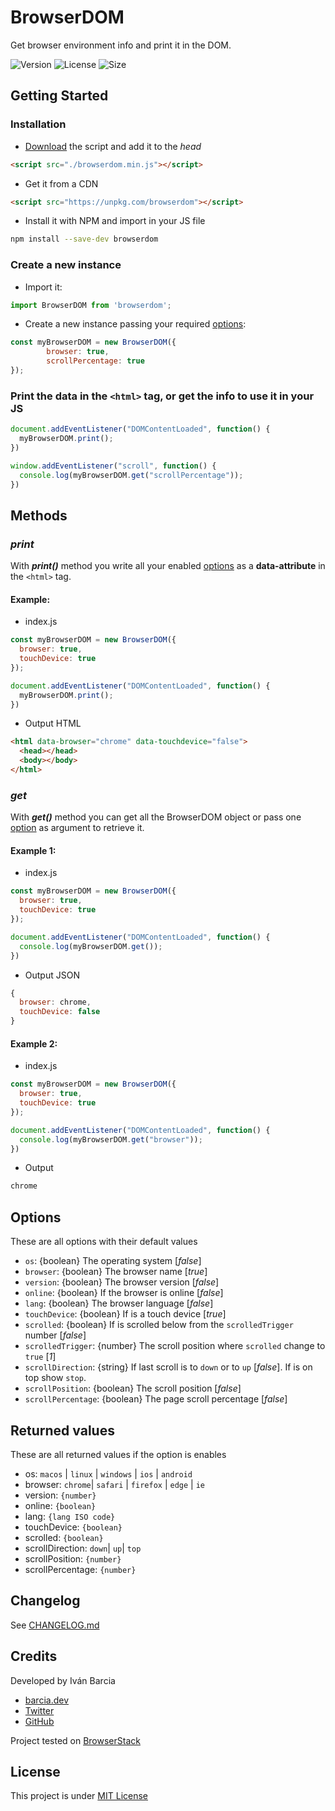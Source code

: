 # BrowserDOM
Get browser environment info and print it in the DOM.

![Version](https://img.shields.io/github/package-json/v/barcia/browserdom.svg)
![License](https://img.shields.io/github/license/barcia/browserdom.svg)
![Size](https://img.shields.io/bundlephobia/minzip/browserdom.svg)



## Getting Started
### Installation
* [Download](https://github.com/barcia/browserdom/releases/latest) the script and add it to the *head*
```html
<script src="./browserdom.min.js"></script>
```

* Get it from a CDN
```html
<script src="https://unpkg.com/browserdom"></script>
```

* Install it with NPM and import in your JS file
```sh
npm install --save-dev browserdom
````



### Create a new instance
* Import it:
```js
import BrowserDOM from 'browserdom';
```

* Create a new instance passing your required [options](#options):
```js
const myBrowserDOM = new BrowserDOM({
		browser: true,
		scrollPercentage: true
});
```

### Print the data in the `<html>` tag, or get the info to use it in your JS

```js
document.addEventListener("DOMContentLoaded", function() {
  myBrowserDOM.print();
})
```

```js
window.addEventListener("scroll", function() {
  console.log(myBrowserDOM.get("scrollPercentage"));
})
```


## Methods

### ***print***
With ***print()*** method you write all your enabled [options](#options) as a **data-attribute** in the `<html>` tag.

#### **Example**:
* index.js
```js
const myBrowserDOM = new BrowserDOM({
  browser: true,
  touchDevice: true
});

document.addEventListener("DOMContentLoaded", function() {
  myBrowserDOM.print();
})
```
* Output HTML
```html
<html data-browser="chrome" data-touchdevice="false">
  <head></head>
  <body></body>
</html>
```


### ***get***
With ***get()*** method you can get all the BrowserDOM object or pass one [option](#options) as argument to retrieve it.

#### Example 1:
* index.js
```js
const myBrowserDOM = new BrowserDOM({
  browser: true,
  touchDevice: true
});

document.addEventListener("DOMContentLoaded", function() {
  console.log(myBrowserDOM.get());
})
```
* Output JSON
```js
{
  browser: chrome,
  touchDevice: false
}
```

#### Example 2:
* index.js
```js
const myBrowserDOM = new BrowserDOM({
  browser: true,
  touchDevice: true
});

document.addEventListener("DOMContentLoaded", function() {
  console.log(myBrowserDOM.get("browser"));
})
```
* Output
```js
chrome
```



## Options
These are all options with their default values
* `os`: {boolean} The operating system [*false*]
* `browser`: {boolean} The browser name [*true*]
* `version`: {boolean} The browser version [*false*]
* `online`: {boolean} If the browser is online [*false*]
* `lang`: {boolean} The browser language [*false*]
* `touchDevice`: {boolean} If is a touch device [*true*]
* `scrolled`: {boolean} If is scrolled below from the `scrolledTrigger` number [*false*]
* `scrolledTrigger`: {number} The scroll position where `scrolled` change to `true` [*1*]
* `scrollDirection`: {string} If last scroll is to `down` or to `up` [*false*]. If is on top show `stop`.
* `scrollPosition`: {boolean} The scroll position [*false*]
* `scrollPercentage`: {boolean} The page scroll percentage [*false*]

## Returned values
These are all returned values if the option is enables
* os: `macos` | `linux` | `windows` | `ios` | `android`
* browser: `chrome`| `safari` | `firefox` | `edge` | `ie`
* version: `{number}`
* online: `{boolean}`
* lang: `{lang ISO code}`
* touchDevice: `{boolean}`
* scrolled: `{boolean}`
* scrollDirection: `down`| `up`| `top`
* scrollPosition: `{number}`
* scrollPercentage: `{number}`



## Changelog
See [CHANGELOG.md](https://github.com/barcia/browserdom/blob/master/CHANGELOG.md)


## Credits
Developed by Iván Barcia
* [barcia.dev](https://barcia.dev)
* [Twitter](http://www.twitter.com/bartzia)
* [GitHub](http://www.github.com/barcia)

Project tested on [BrowserStack](https://www.browserstack.com/)



## License
This project is under [MIT License](https://github.com/barcia/bramework/blob/master/LICENSE)
